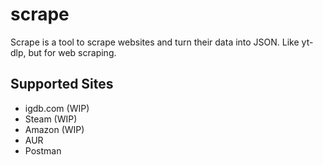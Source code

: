 # scrape

Scrape is a tool to scrape websites and turn their data into JSON. Like yt-dlp, but for web scraping.

## Supported Sites
- igdb.com (WIP)
- Steam (WIP)
- Amazon (WIP)
- AUR
- Postman